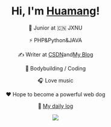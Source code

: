<h1 align="center">Hi, I'm <a href="https://www.huamanggg.cn/">Huamang</a>!</h1> 
<div align="center"> 
<p >🍻 Junior at 🇨🇳 JXNU</p>
<p >⚡ PHP&Python&JAVA </p>
<p align="center"> ✍️ Writer at <a href="https://blog.csdn.net/m0_51078229?spm=1000.2115.3001.5343">CSDN</a>and<a href="https://www.huamanggg.cn/">My Blog</a></p>
<p align="center"> 🏃 Bodybuilding / Coding</p>
<p align="center">🎧 Love music </p>
<p align="center">❤️ Hope to become a powerful web dog</p>
<p align="center">🧾 <a href="https://github.com/huamang/Study-Notes">My daily log</a></p>
<p align="center">
  <a href="https://github.com/huamang"><img src="https://github-readme-stats.vercel.app/api?username=huamang&show_icons=true"></a>
</p>

